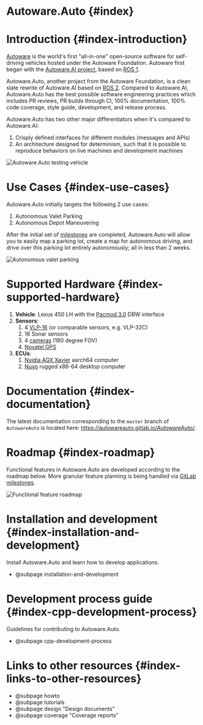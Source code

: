 Autoware.Auto {#index}
======================

# Introduction {#index-introduction}

[Autoware](https://www.autoware.org/) is the world's first "all-in-one" open-source
software for self-driving vehicles hosted under the Autoware Foundation. Autoware first began with
the [Autoware.AI project](https://www.autoware.ai/), based on
[ROS 1](http://wiki.ros.org/Documentation).

Autoware.Auto, another project from the Autoware Foundation, is a clean slate rewrite
of Autoware.AI based on [ROS 2](https://index.ros.org/doc/ros2/). Compared
to Autoware.AI, Autoware.Auto has the best possible software engineering practices which includes PR
reviews, PR builds through CI, 100% documentation, 100% code coverage, style guide, development, and
release process.

Autoware.Auto has two other major differentiators when it's compared to Autoware.AI:

1. Crisply defined interfaces for different modules (messages and APIs)
2. An architecture designed for determinism, such that it is possible to reproduce behaviors on live
machines and development machines

![Autoware.Auto testing vehicle](images/lexus.jpg)


# Use Cases  {#index-use-cases}

Autoware.Auto initially targets the following 2 use cases:

1. Autonomous Valet Parking
2. Autonomous Depot Maneuvering

After the initial set of [milestones](https://gitlab.com/AutowareAuto/AutowareAuto/milestones)
are completed, Autoware.Auto will allow you to easily map a parking lot, create
a map for autonomous driving, and drive over this parking lot entirely autonomously; all in less
than 2 weeks.

![Autonomous valet parking](images/valet_parking.jpeg)


# Supported Hardware {#index-supported-hardware}

1. **Vehicle**: Lexus 450 LH with the
[Pacmod 3.0](https://autonomoustuff.com/product/small-ev-by-wire-kits/) DBW interface
2. **Sensors**:
    1. 4 [VLP-16](https://velodynelidar.com/vlp-16-hi-res.html) (or comparable sensors, e.g.
      VLP-32C)
    2. 16 Sonar sensors
    3. 4 [cameras](http://wiki.ros.org/pointgrey_camera_driver) (180 degree FOV)
    4. [Novatel GPS](https://autonomoustuff.com/product/novatel-vehicle-kits/)
3. **ECUs**:
    1. [Nvidia AGX Xavier](https://www.nvidia.com/en-us/deep-learning-ai/products/agx-systems/) aarch64 computer
    2. [Nuvo](https://autonomoustuff.com/product/astuff-spectra/) rugged x86-64 desktop computer


# Documentation {#index-documentation}

The latest documentation corresponding to the `master` branch of `AutowareAuto` is located here:
https://autowareauto.gitlab.io/AutowareAuto/.


# Roadmap  {#index-roadmap}

Functional features in Autoware.Auto are developed according to the roadmap below. More granular
feature planning is being handled via
[GitLab milestones](https://gitlab.com/AutowareAuto/AutowareAuto/milestones).

![Functional feature roadmap](images/aa_roadmap.png)


# Installation and development {#index-installation-and-development}

Install Autoware.Auto and learn how to develop applications.

- @subpage installation-and-development

# Development process guide {#index-cpp-development-process}

Guidelines for contributing to Autoware.Auto.

- @subpage cpp-development-process

# Links to other resources {#index-links-to-other-resources}

- @subpage howto
- @subpage tutorials
- @subpage design "Design documents"
- @subpage coverage "Coverage reports"
